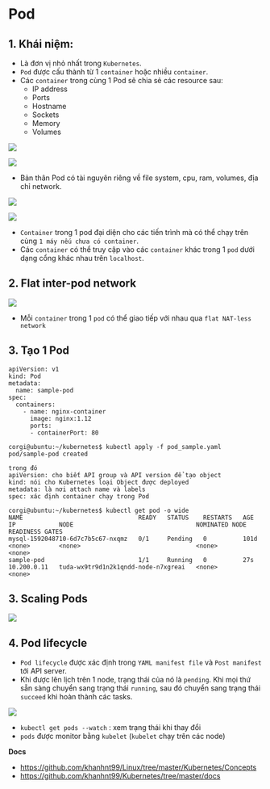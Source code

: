 # Pod
## 1. Khái niệm:
- Là đơn vị nhỏ nhất trong `Kubernetes`.
- `Pod` được cấu thành từ 1 `container` hoặc nhiều `container`.
- Các `container` trong cùng 1 Pod sẽ chia sẻ các resource sau:
  + IP address
  + Ports
  + Hostname
  + Sockets
  + Memory
  + Volumes

![](https://d33wubrfki0l68.cloudfront.net/fe03f68d8ede9815184852ca2a4fd30325e5d15a/98064/docs/tutorials/kubernetes-basics/public/images/module_03_pods.svg)

![](https://camo.githubusercontent.com/1422ff7859a3b8928ec430bebffa07d9a7fbaa62/68747470733a2f2f692e696d6775722e636f6d2f6e676d68376b312e706e67)

- Bản thân Pod có tài nguyên riêng về file system, cpu, ram, volumes, địa chỉ network.

![](https://www.upsieutoc.com/images/2020/09/15/Screenshot-from-2020-09-15-22-45-47.png)

![](https://www.upsieutoc.com/images/2020/09/15/Screenshot-from-2020-09-15-22-59-21.png)

- `Container` trong 1 pod đại diện cho các tiến trình mà có thể chạy trên cùng `1 máy nếu chưa có container`.
- Các `container` có thể truy cập vào các `container` khác trong 1 `pod` dưới dạng cổng khác nhau trên `localhost`.

## 2. Flat inter-pod network 

![](https://i.ibb.co/D5gWT7V/Screenshot-from-2020-09-21-16-08-59.png)

- Mỗi `container` trong 1 `pod` có thể giao tiếp với nhau qua `flat NAT-less network`

## 3. Tạo 1 Pod 

```
apiVersion: v1
kind: Pod
metadata:
  name: sample-pod
spec:
  containers:
    - name: nginx-container
      image: nginx:1.12
      ports:
      - containerPort: 80

```

```
corgi@ubuntu:~/kubernetes$ kubectl apply -f pod_sample.yaml 
pod/sample-pod created

trong đó
apiVersion: cho biết API group và API version để tạo object
kind: nói cho Kubernetes loại Object được deployed
metadata: là nơi attach name và labels
spec: xác định container chạy trong Pod
```



```
corgi@ubuntu:~/kubernetes$ kubectl get pod -o wide
NAME                                READY   STATUS    RESTARTS   AGE    IP            NODE                                  NOMINATED NODE   READINESS GATES
mysql-1592048710-6d7c7b5c67-nxqmz   0/1     Pending   0          101d   <none>        <none>                                <none>           <none>
sample-pod                          1/1     Running   0          27s    10.200.0.11   tuda-wx9tr9d1n2k1qndd-node-n7xgreai   <none>           <none>
```

## 3. Scaling Pods

![](https://camo.githubusercontent.com/b7f3dfe5b7eea1b7e3d376c581ef3661c9e583d3/68747470733a2f2f692e696d6775722e636f6d2f446479626653492e706e67)

## 4. Pod lifecycle
- `Pod lifecycle` được xác định trong `YAML manifest file` và `Post manifest` tới API server.
- Khi được lên lịch trên 1 node, trạng thái của nó là `pending`. Khi mọi thứ sẵn sàng chuyển sang trạng thái `running`, sau đó chuyển sang trạng thái `succeed` khi hoàn thành các tasks.

![](https://camo.githubusercontent.com/aa346316eba2f16544b81ab891402476f66b6d19/68747470733a2f2f692e696d6775722e636f6d2f357a49537269492e706e67)

- `kubectl get pods --watch` : xem trạng thái khi thay đổi
- `pods` được monitor bằng `kubelet` (`kubelet` chạy trên các node)

__Docs__
- https://github.com/khanhnt99/Linux/tree/master/Kubernetes/Concepts
- https://github.com/khanhnt99/Kubernetes/tree/master/docs
